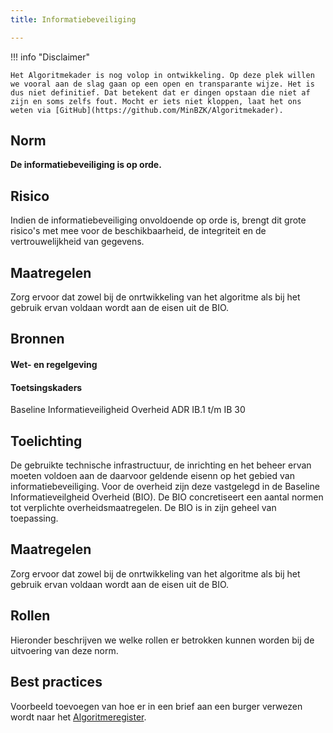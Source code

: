 ```yaml
---
title: Informatiebeveiliging

---
```


!!! info "Disclaimer"

    Het Algoritmekader is nog volop in ontwikkeling. Op deze plek willen we vooral aan de slag gaan op een open en transparante wijze. Het is dus niet definitief. Dat betekent dat er dingen opstaan die niet af zijn en soms zelfs fout. Mocht er iets niet kloppen, laat het ons weten via [GitHub](https://github.com/MinBZK/Algoritmekader).


## Norm
**De informatiebeveiliging is op orde.**

## Risico
Indien de informatiebeveiliging onvoldoende op orde is, brengt dit grote risico's met mee voor de beschikbaarheid, de integriteit en de vertrouwelijkheid van gegevens. 

## Maatregelen
Zorg ervoor dat zowel bij de onrtwikkeling van het algoritme als bij het gebruik ervan voldaan wordt aan de eisen uit de BIO. 

## Bronnen

#### Wet- en regelgeving

#### Toetsingskaders
Baseline Informatieveiligheid Overheid
ADR IB.1 t/m IB 30

## Toelichting
De gebruikte technische infrastructuur, de inrichting en het beheer ervan moeten voldoen aan de daarvoor geldende eisenn op het gebied van informatiebeveiliging. Voor de overheid zijn deze vastgelegd in de Baseline Informatieveilgheid Overheid (BIO). De BIO concretiseert een aantal normen tot verplichte overheidsmaatregelen. De BIO is in zijn geheel van toepassing. 

## Maatregelen
Zorg ervoor dat zowel bij de onrtwikkeling van het algoritme als bij het gebruik ervan voldaan wordt aan de eisen uit de BIO. 

## Rollen
Hieronder beschrijven we welke rollen er betrokken kunnen worden bij de uitvoering van deze norm. 



## Best practices
Voorbeeld toevoegen van hoe er in een brief aan een burger verwezen wordt naar het [Algoritmeregister](https://algoritmes.overheid.nl/nl). 



